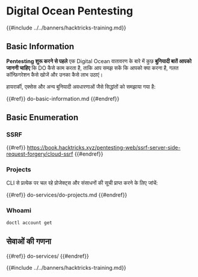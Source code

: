 # Digital Ocean Pentesting

{{#include ../../banners/hacktricks-training.md}}

## Basic Information

**Pentesting शुरू करने से पहले** एक Digital Ocean वातावरण के बारे में कुछ **बुनियादी बातें आपको जाननी चाहिए** कि DO कैसे काम करता है, ताकि आप समझ सकें कि आपको क्या करना है, गलत कॉन्फ़िगरेशन कैसे खोजें और उनका कैसे लाभ उठाएं।

हायरार्की, एक्सेस और अन्य बुनियादी अवधारणाओं जैसे सिद्धांतों को समझाया गया है:

{{#ref}}
do-basic-information.md
{{#endref}}

## Basic Enumeration

### SSRF

{{#ref}}
https://book.hacktricks.xyz/pentesting-web/ssrf-server-side-request-forgery/cloud-ssrf
{{#endref}}

### Projects

CLI से प्रत्येक पर चल रहे प्रोजेक्ट्स और संसाधनों की सूची प्राप्त करने के लिए जांचें:

{{#ref}}
do-services/do-projects.md
{{#endref}}

### Whoami
```bash
doctl account get
```
## सेवाओं की गणना

{{#ref}}
do-services/
{{#endref}}

{{#include ../../banners/hacktricks-training.md}}
